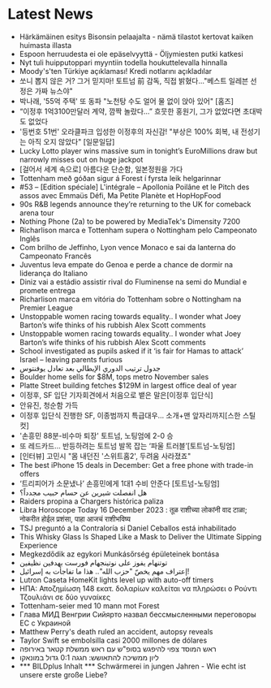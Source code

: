 # Latest News
-  Härkämäinen esitys Bisonsin pelaajalta - nämä tilastot kertovat kaiken huimasta illasta
-  Espoon herruudesta ei ole epäselvyyttä - Öljymiesten putki katkesi
-  Nyt tuli huipputoppari myyntiin todella houkuttelevalla hinnalla
-  Moody's'ten Türkiye açıklaması! Kredi notlarını açıkladılar
-  쏘니 뽑지 않은 거? 그거 믿지마! 토트넘 前 감독, 직접 밝혔다..."베스트 일레븐 선정은 가짜 뉴스야"
-  박나래, '55억 주택' 또 동파 "노천탕 수도 얼어 물 없이 앉아 있어" [홈즈]
-  “이정후 1억3100만달러 계약, 깜짝 놀랐다…” 흐뭇한 홍원기, 그가 없었다면 초대박도 없었다
-  '등번호 51번' 오라클파크 입성한 이정후의 자신감! "부상은 100% 회복, 내 전성기는 아직 오지 않았다" [일문일답]
-  Lucky Lotto player wins massive sum in tonight’s EuroMillions draw but narrowly misses out on huge jackpot
-  [걸어서 세계 속으로] 아름다운 단순함, 일본정원을 가다
-  Tottenham með góðan sigur á Forest í fyrsta leik helgarinnar
-  #53 – [Edition spéciale] L'intégrale – Apollonia Poilâne et le Pitch des assos avec Emmaüs Défi, Ma Petite Planète et HopHopFood
-  90s R&B legends announce they’re returning to the UK for comeback arena tour
-  Nothing Phone (2a) to be powered by MediaTek's Dimensity 7200
-  Richarlison marca e Tottenham supera o Nottingham pelo Campeonato Inglês
-  Com brilho de Jeffinho, Lyon vence Monaco e sai da lanterna do Campeonato Francês
-  Juventus leva empate do Genoa e perde a chance de dormir na liderança do Italiano
-  Diniz vai a estádio assistir rival do Fluminense na semi do Mundial e promete entrega
-  Richarlison marca em vitória do Tottenham sobre o Nottingham na Premier League
-  Unstoppable women racing towards equality.. I wonder what Joey Barton’s wife thinks of his rubbish Alex Scott comments
-  Unstoppable women racing towards equality.. I wonder what Joey Barton’s wife thinks of his rubbish Alex Scott comments
-  School investigated as pupils asked if it ‘is fair for Hamas to attack’ Israel – leaving parents furious
-  جدول ترتيب الدوري الإيطالي بعد تعادل يوفنتوس
-  Boulder home sells for $8M, tops metro November sales
-  Platte Street building fetches $129M in largest office deal of year
-  이정후, SF 입단 기자회견에서 처음으로 뱉은 말은[이정후 입단식]
-  안유진, 청순함 가득
-  이정후 입단식 진행한 SF, 이종범까지 특급대우… 소개+맨 앞자리까지[스한 스틸컷]
-  '손흥민 88분-비수마 퇴장' 토트넘, 노팅엄에 2-0 승
-  또 레드카드… 반등하려는 토트넘 발목 잡는 ‘파울 트러블’[토트넘-노팅엄]
-  [인터뷰] 고민시 "몸 내던진 '스위트홈2', 두려움 사라졌죠"
-  The best iPhone 15 deals in December: Get a free phone with trade-in offers
-  ‘트리피어가 소문냈나’ 손흥민에게 1대1 수비 안준다 [토트넘-노팅엄]
-  هل انفصلت شيرين عن حسام حبيب مجدداً؟
-  Raiders propina a Chargers histórica paliza
-  Libra Horoscope Today 16 December 2023 : तूळ राशीच्या लोकांनी वाद टाळा; नोकरीत होईल प्रशंसा, पाहा आजचं राशीभविष्य
-  TSJ preguntó a la Contraloría si Daniel Ceballos está inhabilitado
-  This Whisky Glass Is Shaped Like a Mask to Deliver the Ultimate Sipping Experience
-  Megkezdődik az egykori Munkásőrség épületeinek bontása
-  توتنهام يفوز على نوتينجهام فورست بهدفين نظيفين
-  إعتراف مهم يخصّ "حزب الله".. هذا ما تفاجأت به إسرائيل!
-  Lutron Caseta HomeKit lights level up with auto-off timers
-  ΗΠΑ: Αποζημίωση 148 εκατ. δολαρίων καλείται να πληρώσει ο Ρούντι Τζουλιάνι σε δύο γυναίκες
-  Tottenham-seier med 10 mann mot Forest
-  Глава МИД Венгрии Сийярто назвал бессмысленными переговоры ЕС с Украиной
-  Matthew Perry's death ruled an accident, autopsy reveals
-  Taylor Swift se embolsilla casi 2000 millones de dólares
-  ראש המוסד צפוי להיפגש בסופ"ש עם ראש ממשלת קטאר באירופה
-  ליון ממשיכה להתאושש: חגגה 0:1 גדול במונאקו
-  *** BILDplus Inhalt *** Schwärmerei in jungen Jahren - Wie echt ist unsere erste große Liebe?
